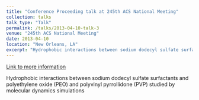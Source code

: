 ```yaml
---
title: "Conference Proceeding talk at 245th ACS National Meeting"
collection: talks
talk_type: "Talk"
permalink: /talks/2013-04-10-talk-3
venue: "245th ACS National Meeting"
date: 2013-04-10
location: "New Orleans, LA"
excerpt: "Hydrophobic interactions between sodium dodecyl sulfate surfactants and polyethylene oxide (PEO) and polyvinyl pyrrollidone (PVP) studied by molecular dynamics simulations"
---
```


<a href='http://acselb-529643017.us-west-2.elb.amazonaws.com/chem/245nm/program/view.php?obj_id=186147&terms='>Link to more information</a>

Hydrophobic interactions between sodium dodecyl sulfate surfactants and polyethylene oxide (PEO) and polyvinyl pyrrollidone (PVP) studied by molecular dynamics simulations
